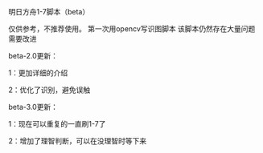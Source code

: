 明日方舟1-7脚本（beta）

仅供参考，不推荐使用。
第一次用opencv写识图脚本
该脚本仍然存在大量问题需要改进

beta-2.0更新：   

1：更加详细的介绍    

2：优化了识别，避免误触   


beta-3.0更新：    

1：现在可以重复的一直刷1-7了    

2：增加了理智判断，可以在没理智时等下来     

